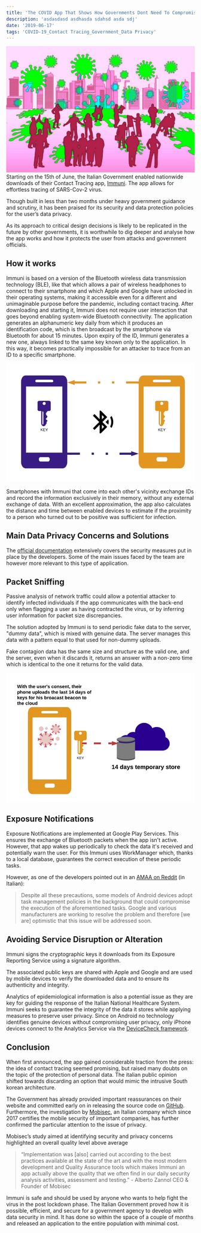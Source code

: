 ```yaml
---
title: 'The COVID App That Shows How Governments Dont Need To Compromise On Data Privacy'
description: 'asdasdasd asdhasda sdahsd asda sdj'
date: '2019-06-17'
tags: 'COVID-19_Contact Tracing_Government_Data Privacy'
---
```



![](https://raw.githubusercontent.com/danilo-delbusso/blog/master/content/blog/covid-app-shows-governemnt-dont-need-compromise/covid-article.jpg)
Starting on the 15th of June, the Italian Government enabled nationwide downloads of their Contact Tracing app, [Immuni](https://www.immuni.italia.it/ "https://www.immuni.italia.it/"). The app allows for effortless tracing of SARS-Cov-2 virus.

Though built in less than two months under heavy government guidance and scrutiny, it has been praised for its security and data protection policies for the user’s data privacy.

As its approach to critical design decisions is likely to be replicated in the future by other governments, it is worthwhile to dig deeper and analyse how the app works and how it protects the user from attacks and government officials.

## How it works

Immuni is based on a version of the Bluetooth wireless data transmission technology (BLE), like that which allows a pair of wireless headphones to connect to their smartphone and which Apple and Google have unlocked in their operating systems, making it accessible even for a different and unimaginable purpose before the pandemic, including contact tracing.
After downloading and starting it, Immuni does not require user interaction that goes beyond enabling system-wide Bluetooth connectivity. The application generates an alphanumeric key daily from which it produces an identification code, which is then broadcast by the smartphone via Bluetooth for about 15 minutes. Upon expiry of the ID, Immuni generates a new one, always linked to the same key known only to the application. In this way, it becomes practically impossible for an attacker to trace from an ID to a specific smartphone.

![](https://raw.githubusercontent.com/danilo-delbusso/blog/master/content/blog/covid-app-shows-governemnt-dont-need-compromise/covid-19-app-1.png)

Smartphones with Immuni that come into each other's vicinity exchange IDs and record the information exclusively in their memory, without any external exchange of data. With an excellent approximation, the app also calculates the distance and time between enabled devices to estimate if the proximity to a person who turned out to be positive was sufficient for infection.
## Main Data Privacy Concerns and Solutions

The [official documentation](https://github.com/immuni-app/immuni-documentation "https://github.com/immuni-app/immuni-documentation") extensively covers the security measures put in place by the developers. Some of the main issues faced by the team are however more relevant to this type of application.

## Packet Sniffing

Passive analysis of network traffic could allow a potential attacker to identify infected individuals if the app communicates with the back-end only when flagging a user as having contracted the virus, or by inferring user information for packet size discrepancies.

The solution adopted by Immuni is to send periodic fake data to the server, "dummy data", which is mixed with genuine data. The server manages this data with a pattern equal to that used for non-dummy uploads.

Fake contagion data has the same size and structure as the valid one, and the server, even when it discards it, returns an answer with a non-zero time which is identical to the one it returns for the valid data.

![](https://raw.githubusercontent.com/danilo-delbusso/blog/master/content/blog/covid-app-shows-governemnt-dont-need-compromise/covid-19-app-2.png)

## Exposure Notifications

Exposure Notifications are implemented at Google Play Services. This ensures the exchange of Bluetooth packets when the app isn't active. However, that app wakes up periodically to check the data it's received and potentially warn the user. For this Immuni uses WorkManager which, thanks to a local database, guarantees the correct execution of these periodic tasks.

However, as one of the developers pointed out in an [AMAA on Reddit](https://www.reddit.com/r/italy/comments/h9c53o/siamo_bending_spoons_e_abbiamo_sviluppato_lapp/ "https://www.reddit.com/r/italy/comments/h9c53o/siamo_bending_spoons_e_abbiamo_sviluppato_lapp/") (in Italian):

> Despite all these precautions, some models of Android devices adopt task management policies in the background that could compromise the execution of the aforementioned tasks. Google and various manufacturers are working to resolve the problem and therefore [we are] optimistic that this issue will be addressed soon.

## Avoiding Service Disruption or Alteration

Immuni signs the cryptographic keys it downloads from its Exposure Reporting Service using a signature algorithm.

The associated public keys are shared with Apple and Google and are used by mobile devices to verify the downloaded data and to ensure its authenticity and integrity.

Analytics of epidemiological information is also a potential issue as they are key for guiding the response of the Italian National Healthcare System. Immuni seeks to guarantee the integrity of the data it stores while applying measures to preserve user privacy. Since on Android no technology identifies genuine devices without compromising user privacy, only iPhone devices connect to the Analytics Service via the [DeviceCheck framework](https://developer.apple.com/documentation/devicecheck "https://developer.apple.com/documentation/devicecheck").

## Conclusion

When first announced, the app gained considerable traction from the press: the idea of contact tracing seemed promising, but raised many doubts on the topic of the protection of personal data. The italian public opinion shifted towards discarding an option that would mimic the intrusive South korean architecture.

The Government has already provided important reassurances on their website and committed early on in releasing the source code on [GitHub](https://github.com/immuni-app "https://github.com/immuni-app"). Furthermore, the investigation by [Mobisec](https://mobisec.com/ "https://mobisec.com/"), an Italian company which since 2017 certifies the mobile security of important companies, has further confirmed the particular attention to the issue of privacy.

Mobisec’s study aimed at identifying security and privacy concerns highlighted an overall quality level above average

> “Implementation was [also] carried out according to the best practices available at the state of the art and with the most modern development and Quality Assurance tools which makes Immuni an app actually above the quality that we often find in our daily security analysis activities, assessment and testing.” - Alberto Zannol CEO & Founder of Mobisec

Immuni is safe and should be used by anyone who wants to help fight the virus in the post lockdown phase. The Italian Government proved how it is possible, efficient, and secure for a government agency to develop with data security in mind. It has done so within the space of a couple of months and released an application to the entire population with minimal cost.